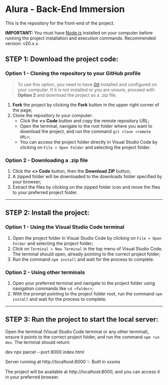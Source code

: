 # Alura - Back-End Immersion

This is the repository for the front-end of the project.

**IMPORTANT:** You must have [Node.js](https://nodejs.org/) installed on your computer before running the project installation and execution commands. Recommended version: v20.x.x.

## STEP 1: Download the project code:

### Option 1 - Cloning the repository to your GitHub profile

> To use this option, you need to have [Git](https://git-scm.com/downloads) installed and configured on your computer. If it is not installed or you are unsure, proceed with **Option 2** and download the project as a .zip file.

1. **Fork** the project by clicking the **Fork** button in the upper right corner of the page;
2. Clone the repository to your computer:
   - Click the **<> Code** button and copy the remote repository URL;
   - Open the terminal, navigate to the root folder where you want to download the project, and run the command `git clone <remote URL>`;
   - You can access the project folder directly in Visual Studio Code by clicking on `File > Open Folder` and selecting the project folder.

### Option 2 - Downloading a .zip file

1. Click the **<> Code** button, then the **Download ZIP** button;
2. A zipped folder will be downloaded to the downloads folder specified by your browser;
3. Extract the files by clicking on the zipped folder icon and move the files to your preferred project folder.

---

## STEP 2: Install the project:

### Option 1 - Using the Visual Studio Code terminal

1. Open the project folder in Visual Studio Code by clicking on `File > Open Folder` and selecting the project folder;
2. Click on `Terminal > New Terminal` in the top menu of Visual Studio Code. The terminal should open, already pointing to the correct project folder;
3. Run the command `npm install` and wait for the process to complete.

### Option 2 - Using other terminals

1. Open your preferred terminal and navigate to the project folder using navigation commands like `cd <folder>`;
2. With the prompt pointing to the project folder root, run the command `npm install` and wait for the process to complete.

---

## STEP 3: Run the project to start the local server:

Open the terminal (Visual Studio Code terminal or any other terminal), ensure it points to the correct project folder, and run the command `npm run dev`. The terminal should return:

dev npx parcel --port 8000 index.html

Server running at http://localhost:8000 ✨ Built in xxxms


The project will be available at http://localhost:8000, and you can access it in your preferred browser.
